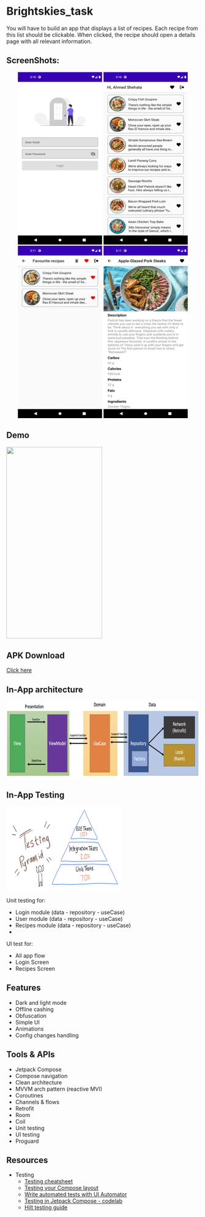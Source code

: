 # Brightskies_task
You will have to build an app that displays a list of recipes. Each recipe from this list
should be clickable. When clicked, the recipe should open a details page with all
relevant information.

## ScreenShots:
<p align="center">
  <img src="img/1.png" height="450" width="220">
  <img src="img/2.png" height="450" width="220">
  <img src="img/3.png" height="450" width="220">
  <img src="img/4.png" height="450" width="220">
</p>

## Demo
<p>
  <img src="img/demo.gif" height="500" width="250">
</p>


## APK Download
[Click here](https://drive.google.com/file/d/15yxJwuv35lZ2-g77FJnGheyvP9xcccKq/view?usp=sharing)


## In-App architecture
<p>
  <img src="img/arch.png" height="200" width="900">
</p>

## In-App Testing
<p>
  <img src="img/testing.png" height="220" width="300">
</p>

Unit testing for:
- Login module (data - repository - useCase)
- User module (data - repository - useCase)
- Recipes module (data - repository - useCase)
- 

UI test for:
- All app flow
- Login Screen
- Recipes Screen


## Features
- Dark and light mode
- Offline cashing
- Obfuscation
- Simple UI
- Animations
- Config changes handling

## Tools & APIs
- Jetpack Compose
- Compose navigation
- Clean architecture
- MVVM arch pattern (reactive MVI)
- Coroutines
- Channels & flows
- Retrofit
- Room
- Coil
- Unit testing
- UI testing
- Proguard


## Resources
- Testing
    - [Testing cheatsheet](https://developer.android.com/jetpack/compose/testing-cheatsheet)
    - [Testing your Compose layout](https://developer.android.com/jetpack/compose/testing#assertions)
    - [Write automated tests with UI Automator](https://developer.android.com/training/testing/other-components/ui-automator)
    - [Testing in Jetpack Compose - codelab](https://developer.android.com/codelabs/jetpack-compose-testing)
    - [Hilt testing guide](https://developer.android.com/training/dependency-injection/hilt-testing#groovy)

